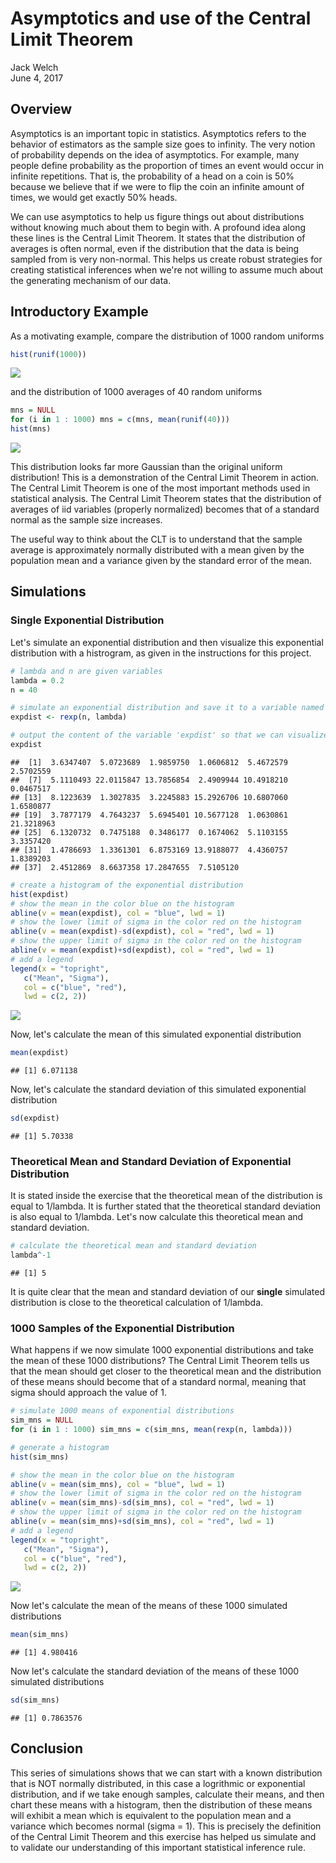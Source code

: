 # Asymptotics and use of the Central Limit Theorem
Jack Welch  
June 4, 2017  

## Overview
Asymptotics is an important topic in statistics. Asymptotics refers to the behavior of estimators as the sample size goes to infinity. The very notion of probability depends on the idea of asymptotics. For example, many people define probability as the proportion of times an event would occur in infinite repetitions. That is, the probability of a head on a coin is 50% because we believe that if we were to flip the coin an infinite amount of times, we would get exactly 50% heads.

We can use asymptotics to help us figure things out about distributions without knowing much about them to begin with. A profound idea along these lines is the Central Limit Theorem. It states that the distribution of averages is often normal, even if the distribution that the data is being sampled from is very non-normal. This helps us create robust strategies for creating statistical inferences when we're not willing to assume much about the generating mechanism of our data.

## Introductory Example

As a motivating example, compare the distribution of 1000 random uniforms


```r
hist(runif(1000))
```

![](simulation_files/figure-html/unnamed-chunk-1-1.png)<!-- -->

and the distribution of 1000 averages of 40 random uniforms


```r
mns = NULL
for (i in 1 : 1000) mns = c(mns, mean(runif(40)))
hist(mns)
```

![](simulation_files/figure-html/unnamed-chunk-2-1.png)<!-- -->

This distribution looks far more Gaussian than the original uniform distribution!  This is a demonstration of the Central Limit Theorem in action.  The Central Limit Theorem is one of the most important methods used in statistical analysis.  The Central Limit Theorem states that the distribution of averages of iid variables (properly normalized) becomes that of a standard normal as the sample size increases.

The useful way to think about the CLT is to understand that the sample average is approximately normally distributed with a mean given by the population mean and a variance given by the standard error of the mean.

## Simulations

### Single Exponential Distribution

Let's simulate an exponential distribution and then visualize this exponential distribution with a histrogram, as given in the instructions for this project.


```r
# lambda and n are given variables
lambda = 0.2
n = 40

# simulate an exponential distribution and save it to a variable named 'expdist'
expdist <- rexp(n, lambda)

# output the content of the variable 'expdist' so that we can visualize the contents
expdist
```

```
##  [1]  3.6347407  5.0723689  1.9859750  1.0606812  5.4672579  2.5702559
##  [7]  5.1110493 22.0115847 13.7856854  2.4909944 10.4918210  0.0467517
## [13]  8.1223639  1.3027835  3.2245883 15.2926706 10.6807060  1.6580877
## [19]  3.7877179  4.7643237  5.6945401 10.5677128  1.0630861 21.3218963
## [25]  6.1320732  0.7475188  0.3486177  0.1674062  5.1103155  3.3357420
## [31]  1.4786693  1.3361301  6.8753169 13.9188077  4.4360757  1.8389203
## [37]  2.4512869  8.6637358 17.2847655  7.5105120
```

```r
# create a histogram of the exponential distribution
hist(expdist)
# show the mean in the color blue on the histogram
abline(v = mean(expdist), col = "blue", lwd = 1)
# show the lower limit of sigma in the color red on the histogram
abline(v = mean(expdist)-sd(expdist), col = "red", lwd = 1)
# show the upper limit of sigma in the color red on the histogram
abline(v = mean(expdist)+sd(expdist), col = "red", lwd = 1)
# add a legend
legend(x = "topright", 
   c("Mean", "Sigma"),
   col = c("blue", "red"),
   lwd = c(2, 2))
```

![](simulation_files/figure-html/unnamed-chunk-3-1.png)<!-- -->

Now, let's calculate the mean of this simulated exponential distribution


```r
mean(expdist)
```

```
## [1] 6.071138
```

Now, let's calculate the standard deviation of this simulated exponential distribution


```r
sd(expdist)
```

```
## [1] 5.70338
```

### Theoretical Mean and Standard Deviation of Exponential Distribution

It is stated inside the exercise that the theoretical mean of the distribution is equal to 1/lambda.  It is further stated that the theoretical standard deviation is also equal to 1/lambda. Let's now calculate this theoretical mean and standard deviation.


```r
# calculate the theoretical mean and standard deviation
lambda^-1
```

```
## [1] 5
```

It is quite clear that the mean and standard deviation of our **single** simulated distribution is close to the theoretical calculation of 1/lambda.

### 1000 Samples of the Exponential Distribution

What happens if we now simulate 1000 exponential distributions and take the mean of these 1000 distributions?  The Central Limit Theorem tells us that the mean should get closer to the theoretical mean and the distribution of these means should become that of a standard normal, meaning that sigma should approach the value of 1.


```r
# simulate 1000 means of exponential distributions
sim_mns = NULL
for (i in 1 : 1000) sim_mns = c(sim_mns, mean(rexp(n, lambda)))

# generate a histogram
hist(sim_mns)

# show the mean in the color blue on the histogram
abline(v = mean(sim_mns), col = "blue", lwd = 1)
# show the lower limit of sigma in the color red on the histogram
abline(v = mean(sim_mns)-sd(sim_mns), col = "red", lwd = 1)
# show the upper limit of sigma in the color red on the histogram
abline(v = mean(sim_mns)+sd(sim_mns), col = "red", lwd = 1)
# add a legend
legend(x = "topright", 
   c("Mean", "Sigma"),
   col = c("blue", "red"),
   lwd = c(2, 2))
```

![](simulation_files/figure-html/unnamed-chunk-7-1.png)<!-- -->

Now let's calculate the mean of the means of these 1000 simulated distributions


```r
mean(sim_mns)
```

```
## [1] 4.980416
```

Now let's calculate the standard deviation of the means of these 1000 simulated distributions


```r
sd(sim_mns)
```

```
## [1] 0.7863576
```

## Conclusion

This series of simulations shows that we can start with a known distribution that is NOT normally distributed, in this case a logrithmic or exponential distribution, and if we take enough samples, calculate their means, and then chart these means with a histogram, then the distribution of these means will exhibit a mean which is equivalent to the population mean and a variance which becomes normal (sigma = 1).  This is precisely the definition of the Central Limit Theorem and this exercise has helped us simulate and to validate our understanding of this important statistical inference rule.

